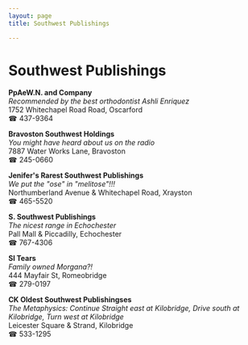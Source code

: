 ```yaml
---
layout: page 
title: Southwest Publishings

---
```



# Southwest Publishings


 **PpAeW.N. and Company**  
_Recommended by the best orthodontist Ashli Enriquez_  
1752 Whitechapel Road Road, Oscarford  
☎ 437-9364

**Bravoston Southwest Holdings**  
_You might have heard about us on the radio_  
7887 Water Works Lane, Bravoston  
☎ 245-0660

**Jenifer's Rarest Southwest Publishings**  
_We put the "ose" in "melitose"!!!_  
Northumberland Avenue & Whitechapel Road, Xrayston  
☎ 465-5520

**S. Southwest Publishings**  
_The nicest range in Echochester_  
Pall Mall & Piccadilly, Echochester  
☎ 767-4306

**Sl Tears**  
_Family owned Morgana?!_  
444 Mayfair St, Romeobridge  
☎ 279-0197

**CK Oldest Southwest Publishingses**  
_The Metaphysics: Continue Straight east at Kilobridge, Drive south at Kilobridge, Turn west at Kilobridge_  
Leicester Square & Strand, Kilobridge  
☎ 533-1295

